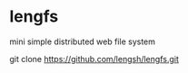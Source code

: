 # lengfs
mini simple distributed web file system




git clone https://github.com/lengsh/lengfs.git


